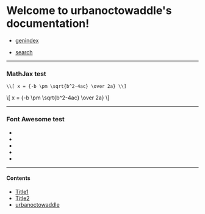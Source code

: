 
# Welcome to urbanoctowaddle's documentation!


- [genindex](genindex.html)
* [search](search.html)

****

### MathJax test

```
\\[ x = {-b \pm \sqrt{b^2-4ac} \over 2a} \\]
```

\\[ x = {-b \pm \sqrt{b^2-4ac} \over 2a} \\]

****

### Font Awesome test

- <i class="fas fa-camera-retro fa-xs"></i>
- <i class="fas fa-camera-retro fa-sm"></i>
- <i class="fas fa-camera-retro fa-lg"></i>
- <i class="fas fa-camera-retro fa-2x"></i>
- <i class="fas fa-camera-retro fa-3x"></i>

****

#### Contents
* [Title1](doc1.md)
* [Title2](doc2.md)
* [urbanoctowaddle](urbanoctowaddle.rst)

